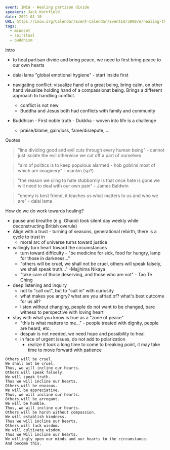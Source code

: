 ```yaml
event: IMCW - Healing partisan divide
speakers: Jack Kornfield
date: 2021-01-10
URL: https://imcw.org/Calendar/Event-Calendar/EventId/3890/e/healing-the-partisan-divide-10-jan-2021
tags: 
  - mindset
  - spiritual
  - buddhism
```

Intro
- to heal partisan divide and bring peace, we need to first bring peace to our own hearts

- dalai lama "global emotional hygiene" - start inside first

- navigating conflict: visualize hand of a great being, bring calm, on other hand visualize holding hand of a compassionat being. Brings a different approach to handling conflict. 
  - conflict is not new 
  - Buddha and Jesus both had conflicts with family and community

- Buddhism - First noble truth - Dukkha - woven into life is a challenge
  - praise/blame, gain/loss, fame/disrepute, ...

Quotes
> "line dividing good and evil cuts through every human being" - cannot just isolate the evil otherwise we cut off a part of ourselves

> "aim of politics is to keep populous alarmed - hob goblins most of which are imaginery" - mankin (sp?)

> "the reason we cling to hate stubbornly is that once hate is gone we will need to deal with our own pain" - James Baldwin

> "enemy is best friend, it teaches us what matters to us and who we are" - dalai lama

How do we do work towards healing?
  - pause and breathe (e.g. Ghandi took silent day weekly while deconstructing British overule)
  - Align with a trust - turning of seasons, generational rebirth, there is a cycle to trust in
    - moral arc of universe turns toward justice
  - willingly turn heart toward the circumstances
    - turn toward difficulty - "be medicine for sick, food for hungry, lamp for those in darkness..."
    - "others will be cruel, we shall not be cruel, others will speak falsely, we shall speak truth..." -Majjhima Nikaya 
    - "take care of those deserving, and those who are not" - Tao Te Ching
  - deep listening and inquiry
    - not to "call out", but to "call in" with curiosity
    - what makes you angry? what are you afriad of? what's best outcome for us all? 
    - listen without changing, people do not want to be changed, bare witness to perspective with loving heart
  - stay with what you know is true as a "zone of peace"
      - "this is what matters to me..." - people treated with dignity, people are heard, etc.
      - despair is not needed, we need hope and possibility to heal
      - in face of urgent issues, do not add to polarization
        - realize it took a long time to come to breaking point, it may take time to move forward with patience
 
```
Others will be cruel.
We shall not be cruel.
Thus, we will incline our hearts.
Others will speak falsely.
We will speak truth.
Thus we will incline our hearts.
Others will be envious.
We will be appreciative. 
Thus, we will incline our hearts.
Others will be arrogant.
We will be humble. 
Thus, we will incline our hearts.
Others will be harsh without compassion.
We will establish kindness.
Thus we will incline our hearts.
Others will lack wisdom.
We will cultivate wisdom.
Thus we Will incline our hearts.
We willingly open our minds and our hearts to the circumstance.
And become this.
```
